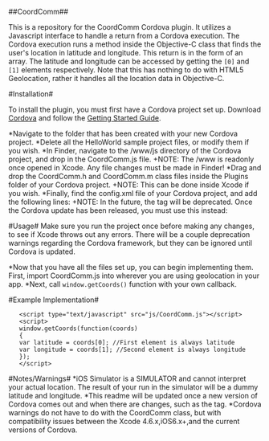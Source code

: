 ##CoordComm##

This is a repository for the CoordComm Cordova plugin. 
It utilizes a Javascript interface to handle a return from a Cordova execution. The Cordova execution runs a method inside the Objective-C class that finds the user's location in latitude and longitude. 
This return is in the form of an array. The latitude and longitude can be accessed by getting the `[0]` and `[1]` elements respectively.
Note that this has nothing to do with HTML5 Geolocation, rather it handles all the location data in Objective-C. 

#Installation#

To install the plugin, you must first have a Cordova project set up. 
Download [Cordova](http://cordova.apache.org/) and follow the [Getting Started Guide](http://cordova.apache.org/docs/en/2.6.0/guide_getting-started_ios_index.md.html#Getting%20Started%20with%20iOS).

*Navigate to the folder that has been created with your new Cordova project.
*Delete all the HelloWorld sample project files, or modify them if you wish.
*In Finder, navigate to the /www/js directory of the Cordova project, and drop in the CoordComm.js file.
    +NOTE: The /www is readonly once opened in Xcode. Any file changes must be made in Finder!
*Drag and drop the CoordComm.h and CoordComm.m class files inside the Plugins folder of your Cordova project.
    +NOTE: This can be done inside Xcode if you wish.
*Finally, find the config.xml file of your Cordova project, and add the following lines:
    <plugins>
    <plugin name="CoordComm" value="CoordComm" />
    </plugins>
    +NOTE: In the future, the <plugins></plugins> tag will be deprecated. Once the Cordova update has been released, you must use this instead:
    <feature name="CoordComm">
    <param name="ios-package" value="CoordComm">
    </feature>

#Usage#
Make sure you run the project once before making any changes, to see if Xcode throws out any errors. There will be a couple deprecation warnings regarding the Cordova framework, but they can be ignored until Cordova is updated.

*Now that you have all the files set up, you can begin implementing them. First, import CoordComm.js into wherever you are using geolocation in your app.
       <script type="text/javascript" src="js/CoordComm.js"></script>
*Next, call `window.getCoords()` function with your own callback. 

#Example Implementation#
       
       <script type="text/javascript" src="js/CoordComm.js"></script>
       <script>
       window.getCoords(function(coords)
       {
       var latitude = coords[0]; //First element is always latitude
       var longitude = coords[1]; //Second element is always longitude
       });
       </script>

#Notes/Warnings#
*iOS Simulator is a SIMULATOR and cannot interpret your actual location. The result of your run in the simulator will be a dummy latitude and longitude.
*This readme will be updated once a new version of Cordova comes out and when there are changes, such as the <feature> tag. 
*Cordova warnings do not have to do with the CoordComm class, but with compatibility issues between the Xcode 4.6.x,iOS6.x+,and the current versions of Cordova.





